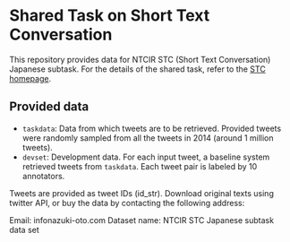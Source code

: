# Shared Task on Short Text Conversation

This repository provides data for NTCIR STC (Short Text Conversation)
Japanese subtask.  For the details of the shared task, refer to the
[STC homepage](http://ntcir12.noahlab.com.hk/stc.htm).

## Provided data

- `taskdata`: Data from which tweets are to be retrieved. 
  Provided tweets were randomly sampled from all the tweets in 2014
  (around 1 million tweets).
- `devset`: Development data.  For each input tweet, a baseline system
  retrieved tweets from `taskdata`.  Each tweet pair is labeled by 10
  annotators.

Tweets are provided as tweet IDs (id_str).  Download original texts
using twitter API, or buy the data by contacting the following
address:

Email: info<at>nazuki-oto.com
Dataset name: NTCIR STC Japanese subtask data set

